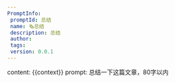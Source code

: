 ```yaml
---
PromptInfo:
 promptId: 总结
 name: 🗞️总结 
 description: 总结
 author: 
 tags: 
 version: 0.0.1
---
```

content: 
{{context}}
prompt:
总结一下这篇文章，80字以内